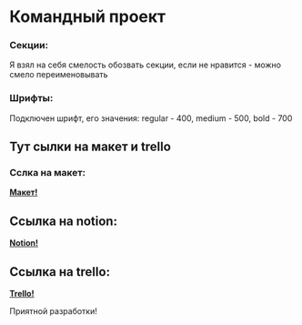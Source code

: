 # Командный проект

### Секции:

Я взял на себя смелость обозвать секции, если не нравится - можно смело переименовывать

### Шрифты:

Подключен шрифт, его значения:
regular - 400, medium - 500, bold - 700

## Тут сылки на макет и trello

### Сслка на макет:

**[Макет!](<https://www.figma.com/file/59a1PXM1KLWN0hWWMl1Kni/Everland-(Веб%2B)?node-id=430%3A713>)**

## Ссылка на notion:

**[Notion!](https://www.notion.so/Everland-3bcb8957004a49ec88d82c267d5757c0)**

## Ссылка на trello:

**[Trello!](https://trello.com/b/n4F7HbB5/workspace-team-6)**

Приятной разработки!
